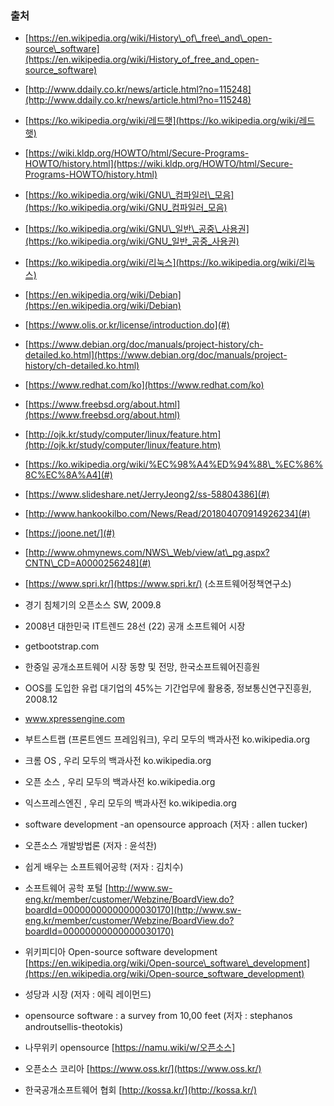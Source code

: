 ### 출처

* [https://en.wikipedia.org/wiki/History\_of\_free\_and\_open-source\_software](https://en.wikipedia.org/wiki/History_of_free_and_open-source_software)
* [http://www.ddaily.co.kr/news/article.html?no=115248](http://www.ddaily.co.kr/news/article.html?no=115248)
* [https://ko.wikipedia.org/wiki/레드햇](https://ko.wikipedia.org/wiki/레드햇)
* [https://wiki.kldp.org/HOWTO/html/Secure-Programs-HOWTO/history.html](https://wiki.kldp.org/HOWTO/html/Secure-Programs-HOWTO/history.html)
* [https://ko.wikipedia.org/wiki/GNU\_컴파일러\_모음](https://ko.wikipedia.org/wiki/GNU_컴파일러_모음)
* [https://ko.wikipedia.org/wiki/GNU\_일반\_공중\_사용권](https://ko.wikipedia.org/wiki/GNU_일반_공중_사용권)
* [https://ko.wikipedia.org/wiki/리눅스](https://ko.wikipedia.org/wiki/리눅스)
* [https://en.wikipedia.org/wiki/Debian](https://en.wikipedia.org/wiki/Debian)
* [https://www.olis.or.kr/license/introduction.do](#)

* [https://www.debian.org/doc/manuals/project-history/ch-detailed.ko.html](https://www.debian.org/doc/manuals/project-history/ch-detailed.ko.html)

* [https://www.redhat.com/ko](https://www.redhat.com/ko)

* [https://www.freebsd.org/about.html](https://www.freebsd.org/about.html)

* [http://ojk.kr/study/computer/linux/feature.htm](http://ojk.kr/study/computer/linux/feature.htm)

* [https://ko.wikipedia.org/wiki/%EC%98%A4%ED%94%88\_%EC%86%8C%EC%8A%A4](#)

* [https://www.slideshare.net/JerryJeong2/ss-58804386](#)

* [http://www.hankookilbo.com/News/Read/201804070914926234](#)

* [https://joone.net/](#)

* [http://www.ohmynews.com/NWS\_Web/view/at\_pg.aspx?CNTN\_CD=A0000256248](#)

* [https://www.spri.kr/](https://www.spri.kr/) \(소프트웨어정책연구소\)

* 경기 침체기의 오픈소스 SW, 2009.8

* 2008년 대한민국 IT트렌드 28선 \(22\) 공개 소프트웨어 시장

* getbootstrap.com

* 한중일 공개소프트웨어 시장 동향 및 전망, 한국소프트웨어진흥원
* OOS를 도입한 유럽 대기업의 45%는 기간업무에 활용중, 정보통신연구진흥원, 2008.12
* www.xpressengine.com
* 부트스트랩 \(프론트엔드 프레임워크\), 우리 모두의 백과사전 ko.wikipedia.org
* 크롬 OS , 우리 모두의 백과사전 ko.wikipedia.org
* 오픈 소스 , 우리 모두의 백과사전 ko.wikipedia.org
* 익스프레스엔진 , 우리 모두의 백과사전 ko.wikipedia.org
* software development -an opensource approach \(저자 : allen tucker\)

* 오픈소스 개발방법론 \(저자 : 윤석찬\)

* 쉽게 배우는 소프트웨어공학 \(저자 : 김치수\)

* 소프트웨어 공학 포털 [http://www.sw-eng.kr/member/customer/Webzine/BoardView.do?boardId=00000000000000030170](http://www.sw-eng.kr/member/customer/Webzine/BoardView.do?boardId=00000000000000030170)

* 위키피디아 Open-source software development [https://en.wikipedia.org/wiki/Open-source\_software\_development](https://en.wikipedia.org/wiki/Open-source_software_development)

* 성당과 시장 \(저자 : 에릭 레이먼드\)

* opensource software : a survey from 10,00 feet \(저자 : stephanos androutsellis-theotokis\)

* 나무위키 opensource [https://namu.wiki/w/오픈소스]

* 오픈소스 코리아 [https://www.oss.kr/](https://www.oss.kr/)

* 한국공개소프트웨어 협회 [http://kossa.kr/](http://kossa.kr/)



